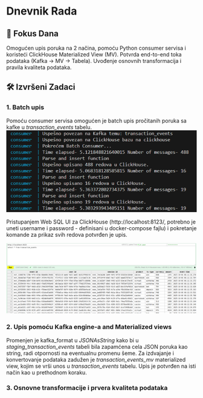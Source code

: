 # Dnevnik Rada 
## 🎯 Fokus Dana 
Omogućen upis poruka na 2 načina, pomoću Python consumer servisa i koristeći ClickHouse Materialized View (MV). Potvrda end-to-end toka podataka (Kafka → MV → Tabela). Uvođenje osnovnih transformacija i pravila kvaliteta podataka.

## 🛠 Izvršeni Zadaci
### 1. Batch upis 

Pomoću consumer servisa omogućen je batch upis pročitanih poruka sa kafke u *transaction_events* tabelu.
![SHOW TABLES](assets/oct06_insert_to_ch.png)

Pristupanjem Web SQL UI za ClickHouse (http://localhost:8123/, potrebno je uneti username i password - definisani u docker-compose fajlu) i pokretanje komande za prikaz svih redova potvrđen je upis.

![SHOW TABLES](assets/oct06_ch_input_confirmed.png)

### 2. Upis pomoću Kafka engine-a and Materialized views

Promenjen je kafka_format u *JSONAsString* kako bi u *staging_transaction_events* tabeli bila zapamćena cela JSON poruka kao string, radi otpornosti na eventualnu promenu šeme. Za izdvajanje i konvertovanje podataka zadužen je *transaction_events_mv* materialized view, kojim se vrši unos u *transaction_events* tabelu. Upis je potvrđen na isti način kao u prethodnom koraku.

### 3. Osnovne transformacije i prvera kvaliteta podataka
